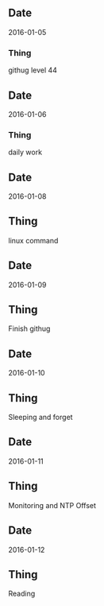 ## Date
2016-01-05
### Thing
githug level 44

## Date
2016-01-06
### Thing
daily work

## Date
2016-01-08
## Thing
linux command

## Date
2016-01-09
## Thing 
Finish githug

## Date
2016-01-10
## Thing 
Sleeping and forget

## Date
2016-01-11
## Thing 
Monitoring and NTP Offset

## Date
2016-01-12
## Thing 
Reading



